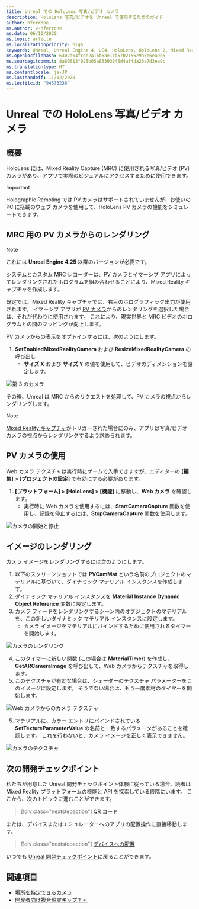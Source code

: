 ```yaml
---
title: Unreal での HoloLens 写真/ビデオ カメラ
description: HoloLens 写真/ビデオを Unreal で使用するためのガイド
author: hferrone
ms.author: v-hferrone
ms.date: 06/10/2020
ms.topic: article
ms.localizationpriority: high
keywords: Unreal, Unreal Engine 4, UE4, HoloLens, HoloLens 2, Mixed Reality, 開発, 機能, ドキュメント, ガイド, ホログラム, カメラ, PV カメラ, MRC
ms.openlocfilehash: 6302a64fcde2a16b6ae1cb570215629a3e6ea9e5
ms.sourcegitcommit: 8a80613f025b05a83393845d4af4da26a7d3ea9c
ms.translationtype: HT
ms.contentlocale: ja-JP
ms.lasthandoff: 11/12/2020
ms.locfileid: "94573236"
---
```

# <a name="hololens-photovideo-camera-in-unreal"></a>Unreal での HoloLens 写真/ビデオ カメラ

## <a name="overview"></a>概要

HoloLens には、Mixed Reality Capture (MRC) に使用される写真/ビデオ (PV) カメラがあり、アプリで実際のビジュアルにアクセスするために使用できます。 

> [!IMPORTANT]
> Holographic Remoting では PV カメラはサポートされていませんが、お使いの PC に搭載のウェブ カメラを使用して、HoloLens PV カメラの機能をシミュレートできます。

## <a name="render-from-the-pv-camera-for-mrc"></a>MRC 用の PV カメラからのレンダリング

> [!NOTE]
> これには **Unreal Engine 4.25** 以降のバージョンが必要です。

システムとカスタム MRC レコーダーは、PV カメラとイマーシブ アプリによってレンダリングされたホログラムを組み合わせることにより、Mixed Reality キャプチャを作成します。

既定では、Mixed Reality キャプチャでは、右目のホログラフィック出力が使用されます。 イマーシブ アプリが [PV カメラ](../platform-capabilities-and-apis/mixed-reality-capture-for-developers.md#render-from-the-pv-camera-opt-in)からのレンダリングを選択した場合は、それが代わりに使用されます。 これにより、現実世界と MRC ビデオのホログラムとの間のマッピングが向上します。

PV カメラからの表示をオプトインするには、次のようにします。

1. **SetEnabledMixedRealityCamera** および **ResizeMixedRealityCamera** の呼び出し
    * **サイズ X** および **サイズ Y** の値を使用して、ビデオのディメンションを設定します。

![第 3 のカメラ](../platform-capabilities-and-apis/images/unreal-camera-3rd.PNG)

その後、Unreal は MRC からのリクエストを処理して、PV カメラの視点からレンダリングします。

> [!NOTE]
> [Mixed Reality キャプチャ](../../mixed-reality-capture.md)がトリガーされた場合にのみ、アプリは写真/ビデオ カメラの視点からレンダリングするよう求められます。

## <a name="using-the-pv-camera"></a>PV カメラの使用

Web カメラ テクスチャは実行時にゲームで入手できますが、エディターの **[編集] > [プロジェクトの設定]** で有効にする必要があります。
1. **[プラットフォーム] > [HoloLens] > [機能]** に移動し、**Web カメラ** を確認します。
    * 実行時に Web カメラを使用するには、**StartCameraCapture** 関数を使用し、記録を停止するには、**StopCameraCapture** 関数を使用します。

![カメラの開始と停止](images/unreal-camera-startstop.PNG)

## <a name="rendering-an-image"></a>イメージのレンダリング
カメラ イメージをレンダリングするには次のようにします。
1. 以下のスクリーンショットでは **PVCamMat** という名前のプロジェクトのマテリアルに基づいて、ダイナミック マテリアル インスタンスを作成します。  
2. ダイナミック マテリアル インスタンスを **Material Instance Dynamic Object Reference** 変数に設定します。  
3. カメラ フィードをレンダリングするシーン内のオブジェクトのマテリアルを、この新しいダイナミック マテリアル インスタンスに設定します。
    * カメラ イメージをマテリアルにバインドするために使用されるタイマーを開始します。

![カメラのレンダリング](images/unreal-camera-render.PNG)

4. このタイマーに新しい関数 (この場合は **MaterialTimer**) を作成し、**GetARCameraImage** を呼び出して、Web カメラからテクスチャを取得します。  
5. このテクスチャが有効な場合は、シェーダーのテクスチャ パラメーターをこのイメージに設定します。  そうでない場合は、もう一度素材のタイマーを開始します。

![Web カメラからのカメラ テクスチャ](images/unreal-camera-texture.PNG)

5. マテリアルに、カラー エントリにバインドされている **SetTextureParameterValue** の名前と一致するパラメータがあることを確認します。 これを行わないと、カメラ イメージを正しく表示できません。

![カメラのテクスチャ](images/unreal-camera-material.PNG)

## <a name="next-development-checkpoint"></a>次の開発チェックポイント

私たちが用意した Unreal 開発チェックポイント体験に従っている場合、読者は Mixed Reality プラットフォームの機能と API を探索している段階にいます。 ここから、次のトピックに進むことができます。

> [!div class="nextstepaction"]
> [QR コード](unreal-qr-codes.md)

または、デバイスまたはエミュレーターへのアプリの配置操作に直接移動します。

> [!div class="nextstepaction"]
> [デバイスへの配置](unreal-deploying.md)

いつでも [Unreal 開発チェックポイント](unreal-development-overview.md#3-platform-capabilities-and-apis)に戻ることができます。

## <a name="see-also"></a>関連項目
* [場所を特定できるカメラ](../platform-capabilities-and-apis/locatable-camera.md)
* [開発者向け複合現実キャプチャ](../platform-capabilities-and-apis/mixed-reality-capture-for-developers.md)
